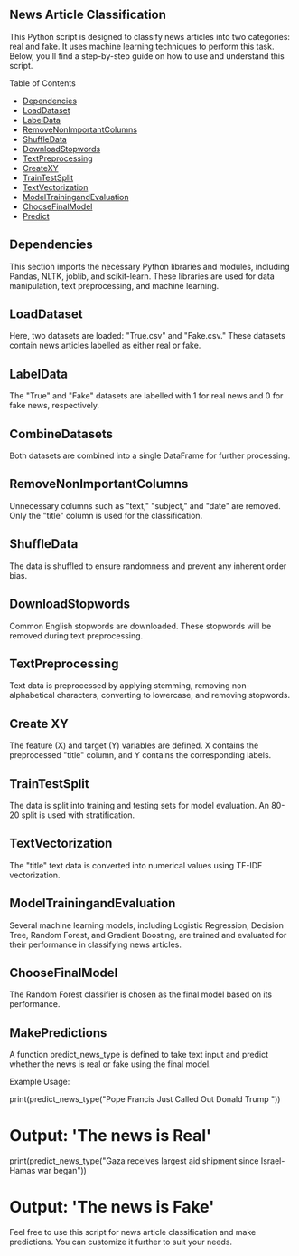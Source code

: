 ## News Article Classification
This Python script is designed to classify news articles into two categories: real and fake. It uses machine learning techniques to perform this task. Below, you'll find a step-by-step guide on how to use and understand this script.

Table of Contents
- [Dependencies](#Dependencies)
- [LoadDataset](#LoadDataset)
- [LabelData](#LabelData)
- [RemoveNonImportantColumns](#RemoveNonImportantColumns)
- [ShuffleData](#ShuffleData)
- [DownloadStopwords](#DownloadStopwords)
- [TextPreprocessing](#TextPreprocessing)
- [CreateXY](#CreateXY)
- [TrainTestSplit](#TrainTestSplit)
- [TextVectorization](#TextVectorization)
- [ModelTrainingandEvaluation](#ModelTrainingandEvaluation)
- [ChooseFinalModel](#ChooseFinalModel)
- [Predict](#Predict)


  
## Dependencies

This section imports the necessary Python libraries and modules, including Pandas, NLTK, joblib, and scikit-learn. These libraries are used for data manipulation, text preprocessing, and machine learning.

## LoadDataset
Here, two datasets are loaded: "True.csv" and "Fake.csv." These datasets contain news articles labelled as either real or fake.

## LabelData
The "True" and "Fake" datasets are labelled with 1 for real news and 0 for fake news, respectively.

## CombineDatasets
Both datasets are combined into a single DataFrame for further processing.

## RemoveNonImportantColumns
Unnecessary columns such as "text," "subject," and "date" are removed. Only the "title" column is used for the classification.

## ShuffleData
The data is shuffled to ensure randomness and prevent any inherent order bias.

## DownloadStopwords
Common English stopwords are downloaded. These stopwords will be removed during text preprocessing.

## TextPreprocessing
Text data is preprocessed by applying stemming, removing non-alphabetical characters, converting to lowercase, and removing stopwords.

## Create XY
The feature (X) and target (Y) variables are defined. X contains the preprocessed "title" column, and Y contains the corresponding labels.

## TrainTestSplit
The data is split into training and testing sets for model evaluation. An 80-20 split is used with stratification.

## TextVectorization
The "title" text data is converted into numerical values using TF-IDF vectorization.

## ModelTrainingandEvaluation
Several machine learning models, including Logistic Regression, Decision Tree, Random Forest, and Gradient Boosting, are trained and evaluated for their performance in classifying news articles.

## ChooseFinalModel
The Random Forest classifier is chosen as the final model based on its performance.

## MakePredictions
A function predict_news_type is defined to take text input and predict whether the news is real or fake using the final model.

Example Usage:

print(predict_news_type("Pope Francis Just Called Out Donald Trump "))
# Output: 'The news is Real'

print(predict_news_type("Gaza receives largest aid shipment since Israel-Hamas war began"))
# Output: 'The news is Fake'
Feel free to use this script for news article classification and make predictions. You can customize it further to suit your needs.
